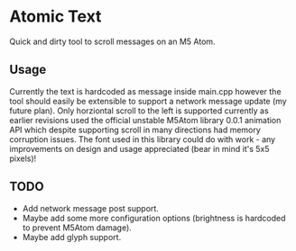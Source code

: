# Atomic Text
Quick and dirty tool to scroll messages on an M5 Atom.

## Usage
Currently the text is hardcoded as message inside main.cpp however the tool should easily be
extensible to support a network message update (my future plan).
Only horziontal scroll to the left is supported currently as earlier revisions used the
official unstable M5Atom library 0.0.1 animation API which despite supporting scroll in many 
directions had memory corruption issues.
The font used in this library could do with work - any improvements on design and usage 
appreciated (bear in mind it's 5x5 pixels)!

## TODO
- Add network message post support.
- Maybe add some more configuration options (brightness is hardcoded to prevent M5Atom damage).
- Maybe add glyph support.
